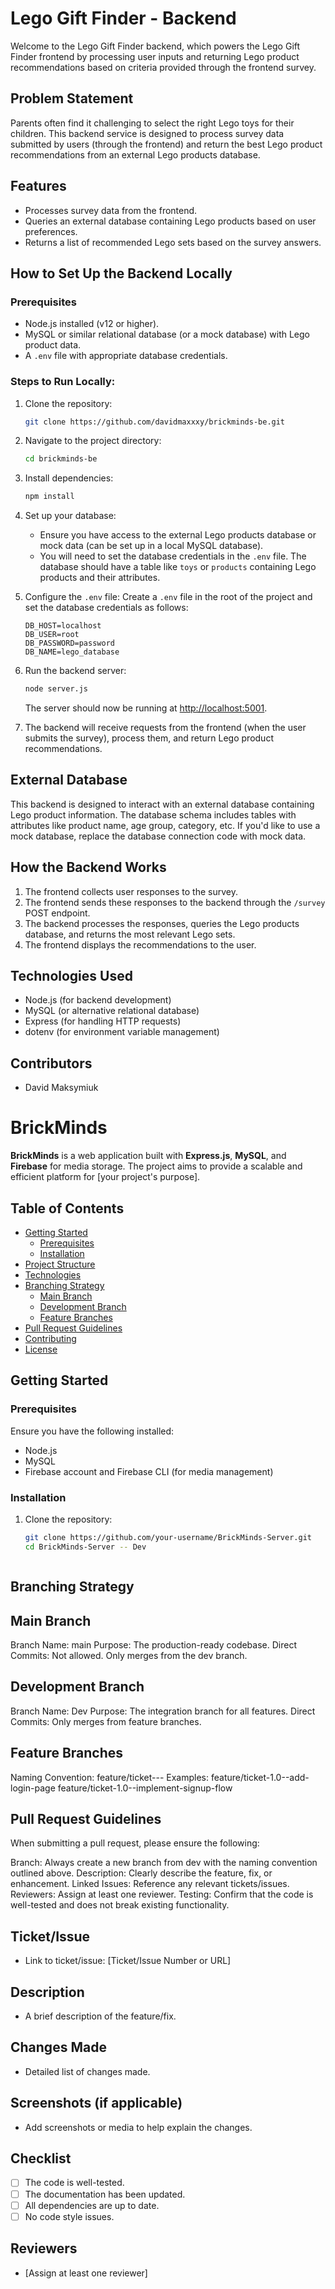   # Lego Gift Finder - Backend

  Welcome to the Lego Gift Finder backend, which powers the Lego Gift Finder frontend by processing user inputs and returning Lego product recommendations based on criteria provided through the frontend survey.

  ## Problem Statement
  Parents often find it challenging to select the right Lego toys for their children. This backend service is designed to process survey data submitted by users (through the frontend) and return the best Lego product recommendations from an external Lego products database.

  ## Features
  - Processes survey data from the frontend.
  - Queries an external database containing Lego products based on user preferences.
  - Returns a list of recommended Lego sets based on the survey answers.

  ## How to Set Up the Backend Locally

  ### Prerequisites
  - Node.js installed (v12 or higher).
  - MySQL or similar relational database (or a mock database) with Lego product data.
  - A `.env` file with appropriate database credentials.

  ### Steps to Run Locally:
  1. Clone the repository:
     ```bash
     git clone https://github.com/davidmaxxxy/brickminds-be.git
     ```

  2. Navigate to the project directory:
     ```bash
     cd brickminds-be
     ```

  3. Install dependencies:
     ```bash
     npm install
     ```

  4. Set up your database:
     - Ensure you have access to the external Lego products database or mock data (can be set up in a local MySQL database).
     - You will need to set the database credentials in the `.env` file. The database should have a table like `toys` or `products` containing Lego products and their attributes.

  5. Configure the `.env` file:
     Create a `.env` file in the root of the project and set the database credentials as follows:
     ```env
     DB_HOST=localhost
     DB_USER=root
     DB_PASSWORD=password
     DB_NAME=lego_database
     ```

  6. Run the backend server:
     ```bash
     node server.js
     ```

     The server should now be running at [http://localhost:5001](http://localhost:5001).

  7. The backend will receive requests from the frontend (when the user submits the survey), process them, and return Lego product recommendations.


  ## External Database
  This backend is designed to interact with an external database containing Lego product information. The database schema includes tables with attributes like product name, age group, category, etc. If you'd like to use a mock database, replace the database connection code with mock data.

  ## How the Backend Works
  1. The frontend collects user responses to the survey.
  2. The frontend sends these responses to the backend through the `/survey` POST endpoint.
  3. The backend processes the responses, queries the Lego products database, and returns the most relevant Lego sets.
  4. The frontend displays the recommendations to the user.

  ## Technologies Used
  - Node.js (for backend development)
  - MySQL (or alternative relational database)
  - Express (for handling HTTP requests)
  - dotenv (for environment variable management)

  ## Contributors
  - David Maksymiuk

# BrickMinds

**BrickMinds** is a web application built with **Express.js**, **MySQL**, and **Firebase** for media storage. The project aims to provide a scalable and efficient platform for [your project's purpose].

## Table of Contents

- [Getting Started](#getting-started)
  - [Prerequisites](#prerequisites)
  - [Installation](#installation)
- [Project Structure](#project-structure)
- [Technologies](#technologies)
- [Branching Strategy](#branching-strategy)
  - [Main Branch](#main-branch)
  - [Development Branch](#development-branch)
  - [Feature Branches](#feature-branches)
- [Pull Request Guidelines](#pull-request-guidelines)
- [Contributing](#contributing)
- [License](#license)

## Getting Started

### Prerequisites

Ensure you have the following installed:

- Node.js
- MySQL
- Firebase account and Firebase CLI (for media management)

### Installation

1. Clone the repository:

   ```bash
   git clone https://github.com/your-username/BrickMinds-Server.git
   cd BrickMinds-Server -- Dev 



## Branching Strategy
## Main Branch

Branch Name: main
Purpose: The production-ready codebase.
Direct Commits: Not allowed. Only merges from the dev branch.


## Development Branch
Branch Name: Dev
Purpose: The integration branch for all features.
Direct Commits: Only merges from feature branches.


## Feature Branches
Naming Convention: feature/ticket-<version>--<feature-description>
Examples:
feature/ticket-1.0--add-login-page
feature/ticket-1.0--implement-signup-flow





## Pull Request Guidelines


When submitting a pull request, please ensure the following:

Branch: Always create a new branch from dev with the naming convention outlined above.
Description: Clearly describe the feature, fix, or enhancement.
Linked Issues: Reference any relevant tickets/issues.
Reviewers: Assign at least one reviewer.
Testing: Confirm that the code is well-tested and does not break existing functionality.

## Ticket/Issue

- Link to ticket/issue: [Ticket/Issue Number or URL]

## Description

- A brief description of the feature/fix.

## Changes Made

- Detailed list of changes made.

## Screenshots (if applicable)

- Add screenshots or media to help explain the changes.

## Checklist

- [ ] The code is well-tested.
- [ ] The documentation has been updated.
- [ ] All dependencies are up to date.
- [ ] No code style issues.

## Reviewers

- [Assign at least one reviewer]
